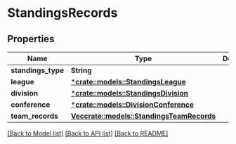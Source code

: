 # StandingsRecords

## Properties

Name | Type | Description | Notes
------------ | ------------- | ------------- | -------------
**standings_type** | **String** |  | [optional] 
**league** | [***crate::models::StandingsLeague**](Standings_league.md) |  | [optional] 
**division** | [***crate::models::StandingsDivision**](Standings_division.md) |  | [optional] 
**conference** | [***crate::models::DivisionConference**](Division_conference.md) |  | [optional] 
**team_records** | [**Vec<crate::models::StandingsTeamRecords>**](Standings_teamRecords.md) |  | [optional] 

[[Back to Model list]](../README.md#documentation-for-models) [[Back to API list]](../README.md#documentation-for-api-endpoints) [[Back to README]](../README.md)


